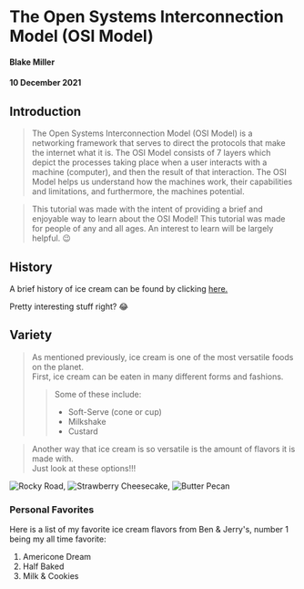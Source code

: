 # **The Open Systems Interconnection Model (OSI Model)**
#### **Blake Miller**
#### **10 December 2021**

## **Introduction**

>The Open Systems Interconnection Model (OSI Model) is a networking framework that serves to direct the protocols that make the internet what it is.
 The OSI Model consists of 7 layers which depict the processes taking place when a user interacts with a machine (computer), and then the result of that interaction. 
 The OSI Model helps us understand how the machines work, their capabilities and limitations, and furthermore, the machines potential. 

>This tutorial was made with the intent of providing a brief and enjoyable way to learn about the OSI Model! This tutorial was made for people of any and all ages.
 An interest to learn will be largely helpful. :wink:

## **History**

A brief history of ice cream can be found by clicking [here.](https://youtu.be/53noEBeu9gQ)

Pretty interesting stuff right? :joy:


## **Variety**

>As mentioned previously, ice cream is one of the most versatile foods on the planet.  
First, ice cream can be eaten in many different forms and fashions.  
>>Some of these include:  
  >>* Soft-Serve (cone or cup)
  >>* Milkshake
  >>* Custard
  
>Another way that ice cream is so versatile is the amount of flavors it is made with.  
Just look at these options!!!

![Rocky Road](https://celebratingsweets.com/wp-content/uploads/2021/04/Rocky-Road-Ice-Cream-3-2.webp), ![Strawberry Cheesecake](https://www.eatwell101.com/wp-content/uploads/2019/07/Strawberry-Cheesecake-Ice-Cream-recipe-3.jpg), ![Butter Pecan](https://www.simplyrecipes.com/thmb/hvdgw6kzmm90NN5fUYwyuWIW_1E=/960x0/filters:no_upscale():max_bytes(150000):strip_icc():format(webp)/Simply-Recipes-Butter-Pecan-Ice-Cream-LEAD-8-721cad221d274f7081ca84022d89aa8a.jpg)

### **Personal Favorites**

Here is a list of my favorite ice cream flavors from Ben & Jerry's, number 1 being my all time favorite:
1. Americone Dream
2. Half Baked
3. Milk & Cookies
